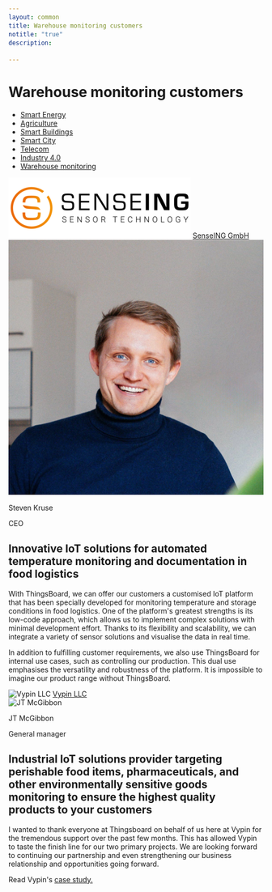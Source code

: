 ```yaml
---
layout: common
title: Warehouse monitoring customers
notitle: "true"
description:

---
```


<h1 class="mainTitle smart-buildings">Warehouse monitoring customers</h1>

<nav class="customers-nav">
    <ul>
        <li>
            <a href="/industries/smart-energy/">Smart Energy</a>
        </li>
        <li>
            <a href="/industries/agriculture/">Agriculture</a>
        </li>
        <li>
            <a href="/industries/smart-buildings/">Smart Buildings</a>
        </li>
        <li>
            <a href="/industries/smart-city/">Smart City</a>
        </li>
        <li>
            <a href="/industries/telecom/">Telecom</a>
        </li>
        <li>
            <a href="/industries/industry40/">Industry 4.0</a>
        </li>
        <li>
            <a href="/industries/warehouse-monitoring/" class="active">Warehouse monitoring</a>
        </li>
    </ul>
</nav>

<div class="customer-block">
    <div class="customer-company">
        <img class="customer-logo" src="/images/customers/SenseING.svg" alt="SenseING GmbH">
        <a class="outlink" href="https://senseing.de/"> SenseING GmbH </a>
    </div>
    <div class="customer-content">
        <div class="person-container">
            <img class="person-logo" src="/images/customers/StevenKruse.webp" alt="Steven Kruse">
            <div class="person-title">
                <p class="person-name"> Steven Kruse </p>
                <p class="person-position"> CEO </p>
            </div>
        </div>
        <h2>
            Innovative IoT solutions for automated temperature monitoring and documentation in food logistics
        </h2>
        <p>
            With ThingsBoard, we can offer our customers a customised IoT platform that has been specially developed for monitoring temperature and storage conditions in food logistics. One of the platform's greatest strengths is its low-code approach, which allows us to implement complex solutions with minimal development effort. Thanks to its flexibility and scalability, we can integrate a variety of sensor solutions and visualise the data in real time.        
        </p>
        <p>
            In addition to fulfilling customer requirements, we also use ThingsBoard for internal use cases, such as controlling our production. This dual use emphasises the versatility and robustness of the platform. It is impossible to imagine our product range without ThingsBoard.        
        </p>
    </div>
</div>

<div class="customer-block">
    <div class="customer-company">
        <img class="customer-logo" src="/images/customers/vypin.jpeg" alt="Vypin LLC">
        <a class="outlink" href="https://www.vypin.com/"> Vypin LLC </a>
    </div>
    <div class="customer-content">
        <div class="person-container">
            <img class="person-logo" src="/images/customers/JTMcGibbon.jpeg" alt="JT McGibbon">
            <div class="person-title">
                <p class="person-name"> JT McGibbon </p>
                <p class="person-position"> General manager </p>
            </div>
        </div>
        <h2>
            Industrial IoT solutions provider targeting perishable food items, pharmaceuticals, and other environmentally sensitive goods monitoring to ensure the highest quality products to your customers
        </h2>
        <p>
            I wanted to thank everyone at Thingsboard on behalf of us here at Vypin for the tremendous support over the past few months. This has allowed Vypin to taste the finish line for our two primary projects. We are looking forward to continuing our partnership and even strengthening our business relationship and opportunities going forward.
        </p>
        <p>
            Read Vypin's <a href="/case-study/Vypin.pdf">case study.</a>
        </p>
    </div>
</div>
